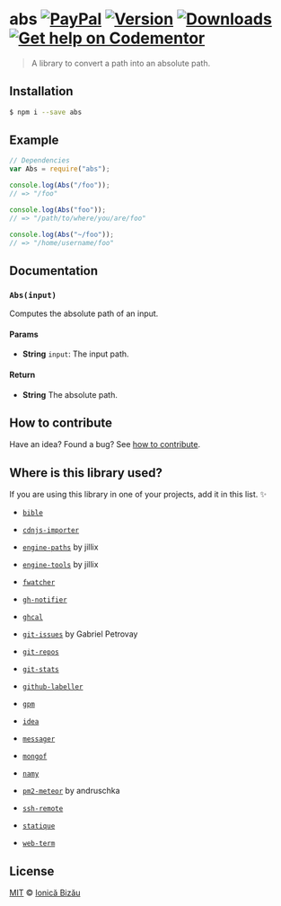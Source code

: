 # abs [![PayPal](https://img.shields.io/badge/%24-paypal-f39c12.svg)][paypal-donations] [![Version](https://img.shields.io/npm/v/abs.svg)](https://www.npmjs.com/package/abs) [![Downloads](https://img.shields.io/npm/dt/abs.svg)](https://www.npmjs.com/package/abs) [![Get help on Codementor](https://cdn.codementor.io/badges/get_help_github.svg)](https://www.codementor.io/johnnyb?utm_source=github&utm_medium=button&utm_term=johnnyb&utm_campaign=github)

> A library to convert a path into an absolute path.

## Installation

```sh
$ npm i --save abs
```

## Example

```js
// Dependencies
var Abs = require("abs");

console.log(Abs("/foo"));
// => "/foo"

console.log(Abs("foo"));
// => "/path/to/where/you/are/foo"

console.log(Abs("~/foo"));
// => "/home/username/foo"
```

## Documentation

### `Abs(input)`
Computes the absolute path of an input.

#### Params
- **String** `input`: The input path.

#### Return
- **String** The absolute path.

## How to contribute
Have an idea? Found a bug? See [how to contribute][contributing].

## Where is this library used?
If you are using this library in one of your projects, add it in this list. :sparkles:

 - [`bible`](https://github.com/BibleJS/BibleApp)

 - [`cdnjs-importer`](https://github.com/cdnjs/cdnjs-importer)

 - [`engine-paths`](https://github.com/jillix/engine-paths#readme) by jillix

 - [`engine-tools`](https://github.com/jillix/engine-tools) by jillix

 - [`fwatcher`](https://github.com/IonicaBizau/node-fwatcher)

 - [`gh-notifier`](https://bitbucket.org/IonicaBizau/gh-notifier#readme)

 - [`ghcal`](https://github.com/IonicaBizau/ghcal)

 - [`git-issues`](https://github.com/softwarescales/git-issues) by Gabriel Petrovay

 - [`git-repos`](https://github.com/IonicaBizau/node-git-repos#readme)

 - [`git-stats`](https://github.com/IonicaBizau/git-stats)

 - [`github-labeller`](https://github.com/IonicaBizau/github-labeller#readme)

 - [`gpm`](https://github.com/IonicaBizau/gpm)

 - [`idea`](https://github.com/IonicaBizau/idea)

 - [`messager`](https://github.com/IonicaBizau/node-messager#readme)

 - [`mongof`](https://github.com/IonicaBizau/node-mongof)

 - [`namy`](https://github.com/IonicaBizau/namy)

 - [`pm2-meteor`](https://github.com/andruschka/pm2-meteor) by andruschka

 - [`ssh-remote`](https://github.com/IonicaBizau/ssh-remote)

 - [`statique`](https://github.com/IonicaBizau/node-statique)

 - [`web-term`](https://github.com/IonicaBizau/web-term)

## License

[MIT][license] © [Ionică Bizău][website]

[paypal-donations]: https://www.paypal.com/cgi-bin/webscr?cmd=_s-xclick&hosted_button_id=RVXDDLKKLQRJW
[donate-now]: http://i.imgur.com/6cMbHOC.png

[license]: http://showalicense.com/?fullname=Ionic%C4%83%20Biz%C4%83u%20%3Cbizauionica%40gmail.com%3E%20(http%3A%2F%2Fionicabizau.net)&year=2015#license-mit
[website]: http://ionicabizau.net
[contributing]: /CONTRIBUTING.md
[docs]: /DOCUMENTATION.md